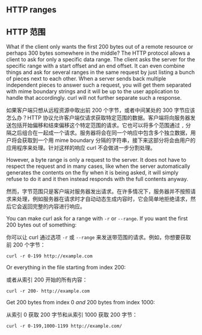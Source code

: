 ## HTTP ranges
## HTTP 范围

What if the client only wants the first 200 bytes out of a remote resource or
perhaps 300 bytes somewhere in the middle? The HTTP protocol allows a client
to ask for only a specific data range. The client asks the server for the
specific range with a start offset and an end offset. It can even combine
things and ask for several ranges in the same request by just listing a bunch
of pieces next to each other. When a server sends back multiple independent
pieces to answer such a request, you will get them separated with mime
boundary strings and it will be up to the user application to handle that
accordingly. curl will not further separate such a response.

如果客户端只想从远程资源中取出前 200 个字节，或者中间某处的 300 字节应该怎么办？HTTP 协议允许客户端仅请求获取特定范围的数据。客户端将向服务器发送包括开始偏移和结束偏移这个特定范围的请求。它也可以将多个范围通过 `,` 分隔之后组合在一起成一个请求。服务器将会在同一个响应中包含多个独立数据，用户将会获取到一个用 mime boundary 分隔的字符串，接下来这部分将会由用户的应用程序来处理。针对这样的响应 curl 不会做进一步分割处理。

However, a byte range is only a request to the server. It does not have to
respect the request and in many cases, like when the server automatically
generates the contents on the fly when it is being asked, it will simply refuse
to do it and it then instead responds with the full contents anyway.
<!-- the above is duplicated at libcurl-http-ranges.md -->

然而，字节范围只是客户端对服务器发出请求。在许多情况下，服务器并不按照请求来处理，例如服务器在请求时才自动动态生成内容时，它会简单地拒绝请求，然后它会返回完整的内容进行响应。

<!-- the above is duplicated at libcurl-http-ranges.md -->

You can make curl ask for a range with `-r` or `--range`. If you want the
first 200 bytes out of something:

你可以让 curl 通过选项 `-r` 或 `--range` 来发送带范围的请求。例如，你想要获取前 200 个字节：

    curl -r 0-199 http://example.com

Or everything in the file starting from index 200:

或者从索引 200 开始的所有内容：

    curl -r 200- http://example.com

Get 200 bytes from index 0 *and* 200 bytes from index 1000:

从索引 0 获取 200 字节和从索引 1000 获取 200 字节：

    curl -r 0-199,1000-1199 http://example.com/
